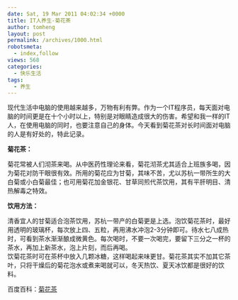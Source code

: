 ```yaml
---
date: Sat, 19 Mar 2011 04:02:34 +0000
title: IT人养生-菊花茶
author: tomheng
layout: post
permalink: /archives/1000.html
robotsmeta:
  - index,follow
views: 568
categories:
  - 快乐生活
tags:
  - 养生
---
```

现代生活中电脑的使用越来越多，万物有利有弊。作为一个IT程序员，每天面对电脑的时间更是在十个小时以上，特别是对眼睛造成很大的伤害。希望和我一样的IT人，在使用电脑的同时，也要注意自己的身体。今天看到菊花茶对长时间面对电脑的人是有好处的，特此记录。

**菊花茶：**

菊花常被人们沏茶来喝。从中医药性理论来看，菊花沏茶尤其适合上班族多喝，因为菊花对防干眼很有效。所用的菊花应为甘菊，其味不苦，尤以苏杭一带所生的大白菊或小白菊最佳；也可用菊花加金银花、甘草同煎代茶饮用，其有平肝明目、清热解毒之特效。

**饮用方法：**

清香宜人的甘菊适合泡茶饮用，苏杭一带产的白菊更是上选。泡饮菊花茶时，最好用透明的玻璃杯，每次放上四、五粒，再用沸水冲泡2-3分钟即可。待水七八成热时，可看到茶水渐渐酿成微黄色。每次喝时，不要一次喝完，要留下三分之一杯的茶水，再加上新茶水，泡上片刻，而后再喝。  
饮菊花茶时可在茶杯中放入几颗冰糖，这样喝起来味更甘。菊花茶其实不加其它茶叶，只将干燥后的菊花泡水或煮来喝就可以，冬天热饮、夏天冰饮都是很好的饮料。

百度百科：[菊花茶][1]

&nbsp;

&nbsp;

 [1]: http://baike.baidu.com/view/35262.htm
